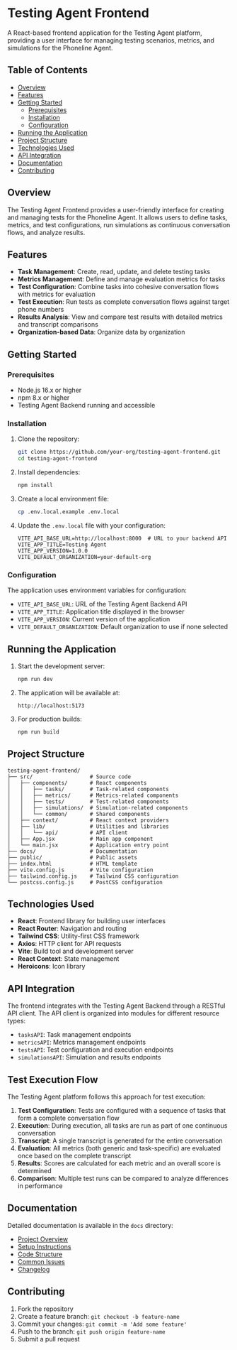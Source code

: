 # Testing Agent Frontend

A React-based frontend application for the Testing Agent platform, providing a user interface for managing testing scenarios, metrics, and simulations for the Phoneline Agent.

## Table of Contents
- [Overview](#overview)
- [Features](#features)
- [Getting Started](#getting-started)
  - [Prerequisites](#prerequisites)
  - [Installation](#installation)
  - [Configuration](#configuration)
- [Running the Application](#running-the-application)
- [Project Structure](#project-structure)
- [Technologies Used](#technologies-used)
- [API Integration](#api-integration)
- [Documentation](#documentation)
- [Contributing](#contributing)

## Overview

The Testing Agent Frontend provides a user-friendly interface for creating and managing tests for the Phoneline Agent. It allows users to define tasks, metrics, and test configurations, run simulations as continuous conversation flows, and analyze results.

## Features

- **Task Management**: Create, read, update, and delete testing tasks
- **Metrics Management**: Define and manage evaluation metrics for tasks
- **Test Configuration**: Combine tasks into cohesive conversation flows with metrics for evaluation
- **Test Execution**: Run tests as complete conversation flows against target phone numbers
- **Results Analysis**: View and compare test results with detailed metrics and transcript comparisons
- **Organization-based Data**: Organize data by organization

## Getting Started

### Prerequisites

- Node.js 16.x or higher
- npm 8.x or higher
- Testing Agent Backend running and accessible

### Installation

1. Clone the repository:
   ```bash
   git clone https://github.com/your-org/testing-agent-frontend.git
   cd testing-agent-frontend
   ```

2. Install dependencies:
   ```bash
   npm install
   ```

3. Create a local environment file:
   ```bash
   cp .env.local.example .env.local
   ```

4. Update the `.env.local` file with your configuration:
   ```
   VITE_API_BASE_URL=http://localhost:8000  # URL to your backend API
   VITE_APP_TITLE=Testing Agent
   VITE_APP_VERSION=1.0.0
   VITE_DEFAULT_ORGANIZATION=your-default-org
   ```

### Configuration

The application uses environment variables for configuration:

- `VITE_API_BASE_URL`: URL of the Testing Agent Backend API
- `VITE_APP_TITLE`: Application title displayed in the browser
- `VITE_APP_VERSION`: Current version of the application
- `VITE_DEFAULT_ORGANIZATION`: Default organization to use if none selected

## Running the Application

1. Start the development server:
   ```bash
   npm run dev
   ```

2. The application will be available at:
   ```
   http://localhost:5173
   ```

3. For production builds:
   ```bash
   npm run build
   ```

## Project Structure

```
testing-agent-frontend/
├── src/                  # Source code
│   ├── components/       # React components
│   │   ├── tasks/        # Task-related components
│   │   ├── metrics/      # Metrics-related components
│   │   ├── tests/        # Test-related components
│   │   ├── simulations/  # Simulation-related components
│   │   └── common/       # Shared components
│   ├── context/          # React context providers
│   ├── lib/              # Utilities and libraries
│   │   └── api/          # API client
│   ├── App.jsx           # Main app component
│   └── main.jsx          # Application entry point
├── docs/                 # Documentation
├── public/               # Public assets
├── index.html            # HTML template
├── vite.config.js        # Vite configuration
├── tailwind.config.js    # Tailwind CSS configuration
└── postcss.config.js     # PostCSS configuration
```

## Technologies Used

- **React**: Frontend library for building user interfaces
- **React Router**: Navigation and routing
- **Tailwind CSS**: Utility-first CSS framework
- **Axios**: HTTP client for API requests
- **Vite**: Build tool and development server
- **React Context**: State management
- **Heroicons**: Icon library

## API Integration

The frontend integrates with the Testing Agent Backend through a RESTful API client. The API client is organized into modules for different resource types:

- `tasksAPI`: Task management endpoints
- `metricsAPI`: Metrics management endpoints
- `testsAPI`: Test configuration and execution endpoints
- `simulationsAPI`: Simulation and results endpoints

## Test Execution Flow

The Testing Agent platform follows this approach for test execution:

1. **Test Configuration**: Tests are configured with a sequence of tasks that form a complete conversation flow
2. **Execution**: During execution, all tasks are run as part of one continuous conversation
3. **Transcript**: A single transcript is generated for the entire conversation
4. **Evaluation**: All metrics (both generic and task-specific) are evaluated once based on the complete transcript
5. **Results**: Scores are calculated for each metric and an overall score is determined
6. **Comparison**: Multiple test runs can be compared to analyze differences in performance

## Documentation

Detailed documentation is available in the `docs` directory:

- [Project Overview](docs/1_Project_Overview.md)
- [Setup Instructions](docs/2_Setup_Instructions.md)
- [Code Structure](docs/3_Code_Structure.md)
- [Common Issues](docs/4_Common_Issues.md)
- [Changelog](docs/5_Changelog.md)

## Contributing

1. Fork the repository
2. Create a feature branch: `git checkout -b feature-name`
3. Commit your changes: `git commit -m 'Add some feature'`
4. Push to the branch: `git push origin feature-name`
5. Submit a pull request